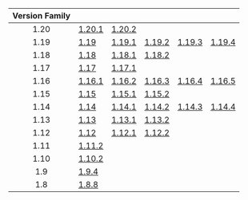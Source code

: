 | Version Family | | | | | |
|:---:|---|---|---|---|---|
| 1.20 | [1.20.1](https://github.com/BaldGang/spigot-build/releases/download/20231007/spigot-1.20.1.jar) | [1.20.2](https://github.com/BaldGang/spigot-build/releases/download/20231007/spigot-1.20.2.jar) | | | |
| 1.19 | [1.19](https://github.com/BaldGang/spigot-build/releases/download/20231007/spigot-1.19.jar) | [1.19.1](https://github.com/BaldGang/spigot-build/releases/download/20231007/spigot-1.19.1.jar) | [1.19.2](https://github.com/BaldGang/spigot-build/releases/download/20231007/spigot-1.19.2.jar) | [1.19.3](https://github.com/BaldGang/spigot-build/releases/download/20231007/spigot-1.19.3.jar) | [1.19.4](https://github.com/BaldGang/spigot-build/releases/download/20231007/spigot-1.19.4.jar) |
| 1.18 | [1.18](https://github.com/BaldGang/spigot-build/releases/download/20231007/spigot-1.18.jar) | [1.18.1](https://github.com/BaldGang/spigot-build/releases/download/20231007/spigot-1.18.1.jar) | [1.18.2](https://github.com/BaldGang/spigot-build/releases/download/20231007/spigot-1.18.2.jar) | | |
| 1.17 | [1.17](https://github.com/BaldGang/spigot-build/releases/download/20231007/spigot-1.17.jar) | [1.17.1](https://github.com/BaldGang/spigot-build/releases/download/20231007/spigot-1.17.1.jar) | | | |
| 1.16 | [1.16.1](https://github.com/BaldGang/spigot-build/releases/download/20231007/spigot-1.16.1.jar) | [1.16.2](https://github.com/BaldGang/spigot-build/releases/download/20231007/spigot-1.16.2.jar) | [1.16.3](https://github.com/BaldGang/spigot-build/releases/download/20231007/spigot-1.16.3.jar) | [1.16.4](https://github.com/BaldGang/spigot-build/releases/download/20231007/spigot-1.16.4.jar) | [1.16.5](https://github.com/BaldGang/spigot-build/releases/download/20231007/spigot-1.16.5.jar) |
| 1.15 | [1.15](https://github.com/BaldGang/spigot-build/releases/download/20231007/spigot-1.15.jar) | [1.15.1](https://github.com/BaldGang/spigot-build/releases/download/20231007/spigot-1.15.1.jar) | [1.15.2](https://github.com/BaldGang/spigot-build/releases/download/20231007/spigot-1.15.2.jar) | | |
| 1.14 | [1.14](https://github.com/BaldGang/spigot-build/releases/download/20231007/spigot-1.14.jar) | [1.14.1](https://github.com/BaldGang/spigot-build/releases/download/20231007/spigot-1.14.1.jar) | [1.14.2](https://github.com/BaldGang/spigot-build/releases/download/20231007/spigot-1.14.2.jar) | [1.14.3](https://github.com/BaldGang/spigot-build/releases/download/20231007/spigot-1.14.3.jar) | [1.14.4](https://github.com/BaldGang/spigot-build/releases/download/20231007/spigot-1.14.4.jar) |
| 1.13 | [1.13](https://github.com/BaldGang/spigot-build/releases/download/20231007/spigot-1.13.jar) | [1.13.1](https://github.com/BaldGang/spigot-build/releases/download/20231007/spigot-1.13.1.jar) | [1.13.2](https://github.com/BaldGang/spigot-build/releases/download/20231007/spigot-1.13.2.jar) | | |
| 1.12 | [1.12](https://github.com/BaldGang/spigot-build/releases/download/20231007/spigot-1.12.jar) | [1.12.1](https://github.com/BaldGang/spigot-build/releases/download/20231007/spigot-1.12.1.jar) | [1.12.2](https://github.com/BaldGang/spigot-build/releases/download/20231007/spigot-1.12.2.jar) | | |
| 1.11 | [1.11.2](https://github.com/BaldGang/spigot-build/releases/download/20231007/spigot-1.11.2.jar) | | | | |
| 1.10 | [1.10.2](https://github.com/BaldGang/spigot-build/releases/download/20231007/spigot-1.10.2.jar) | | | | |
| 1.9 | [1.9.4](https://github.com/BaldGang/spigot-build/releases/download/20231007/spigot-1.9.4.jar) | | | | |
| 1.8 | [1.8.8](https://github.com/BaldGang/spigot-build/releases/download/20231007/spigot-1.8.8.jar) | | | | |
